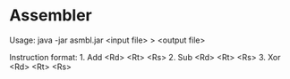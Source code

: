 Assembler
=========================
Usage: java -jar asmbl.jar \<input file> \> \<output file>

Instruction format:
	1. Add \<Rd> \<Rt> \<Rs>
	2. Sub \<Rd> \<Rt> \<Rs>
	3. Xor \<Rd> \<Rt> \<Rs>


